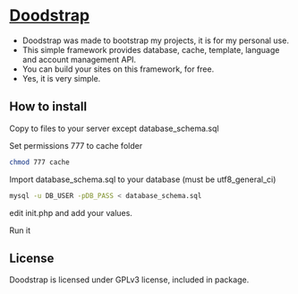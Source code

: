 [Doodstrap](http://zond80.tel/)
==================================================

* Doodstrap was made to bootstrap my projects, it is for my personal use.
* This simple framework provides database, cache, template, language and account management API.
* You can build your sites on this framework, for free.
* Yes, it is very simple.


How to install
----------------------------
Copy to files to your server except database_schema.sql

Set permissions 777 to cache folder
```bash
chmod 777 cache
```

Import database_schema.sql to your database (must be utf8_general_ci)
```bash
mysql -u DB_USER -pDB_PASS < database_schema.sql
```
edit init.php and add your values.


Run it


License
----------------------------
Doodstrap is licensed under GPLv3 license, included in package.